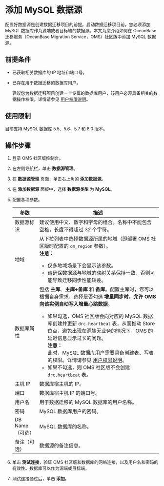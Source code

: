 # 添加 MySQL 数据源

配置好数据源是创建数据迁移项目的前提。启动数据迁移项目前，您必须添加 MySQL 数据库作为源端或者目标端的数据源。本文为您介绍如何在 OceanBase 迁移服务（OceanBase Migration Service，OMS）社区版中添加 MySQL 数据源。

## 前提条件

* 已获取相关数据库的 IP 地址和端口号。
  
* 已存在用于数据迁移的数据库用户。

  建议您为数据迁移项目创建一个专属的数据库用户，该用户必须具备相关的数据操作权限。详情请参见 [用户权限说明](../../2.data-migration/2.user-permission-settings.md)。
  
## 使用限制

目前支持 MySQL 数据库 5.5、5.6、5.7 和 8.0 版本。

## 操作步骤

1. 登录 OMS 社区版控制台。

2. 在左侧导航栏，单击 **数据源管理**。

3. 在 **数据源管理** 页面，单击右上角的 **添加数据源**。

4. 在 **添加数据源** 面板中，选择 **数据源类型** 为 **MySQL**。

5. 配置各项参数。

   | **参数**  |                                                                                                                                                             **描述**                                                                                                                                                             |
   |---------|--------------------------------------------------------------------------------------------------------------------------------------------------------------------------------------------------------------------------------------------------------------------------------------------------------------------------------|
   | 数据源标识   | 建议使用中文、数字和字母的组合。名称中不能包含空格，长度不得超过 32 个字符。                   |
   | 地域          | 从下拉列表中选择数据源所属的地域（即部署 OMS 社区版时配置的 `cm_region` 参数）。<br> **注意：**  <ul><li> 仅多地域场景下会显示该参数。   <li>请确保数据源与地域的映射关系保持一致，否则可能导致迁移同步性能较差。    </ul>                 |
   | 数据库属性   | 包括 **主库**、**主库+备库** 和 **备库**。配置主库时，您可以根据自身需求，选择是否勾选 **增量同步时，允许 OMS 向该实例自动写入增量心跳数据**。 <ul><li> 如果勾选，OMS 社区版会向对应的 MySQL 数据库创建并更新 `drc.heartbeat` 表，从而推动 Store 位点，避免出现在源端无业务的情况下，OMS 的延迟信息显示过长的问题。<br> **注意：** <br>此时，MySQL 数据库用户需要具备创建表、写表的权限。详情请参见 [用户权限说明](../../2.data-migration/2.user-permission-settings.md)。<li>如果不勾选，则 OMS 社区版不会创建 `drc.heartbeat` 表。 |
   | 主机 IP   | 数据库宿主机的 IP。                                                                                                           |
   | 端口      | 数据库宿主机 IP 的端口号。                                                                                                                                      |
   | 用户名     | 用于数据迁移的 MySQL 数据库的用户名称。                                                                                                                                              |
   | 密码      | MySQL 数据库用户的密码。                                                                                                       |
   | DB Name（可选） | MySQL 数据库的名称。                                                                                                     |
   | 备注（可选）      | 数据源的备注信息。                                                                                                  |

6. 单击 **测试连接**，验证 OMS 社区版和数据库的网络连接，以及用户名和密码的有效性。数据库可以作为源端或目标端。

7. 测试连接通过后，单击 **添加**。
